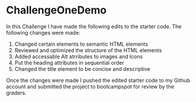 # ChallengeOneDemo

In this Challenge I have made the following edits to the starter code. The following changes were made:

1. Changed certain elements to semantic HTML elements
2. Reviewed and optimized the structure of the HTML elements
3. Added accessable Alt atrributes to images and Icons
4. Put the heading attributes in sequential order
5. Changed the title element to be concise and descriptive

Once the changes were made I pushed the edited starter code to my Github account and submitted the project to bootcampspot for review by the graders.